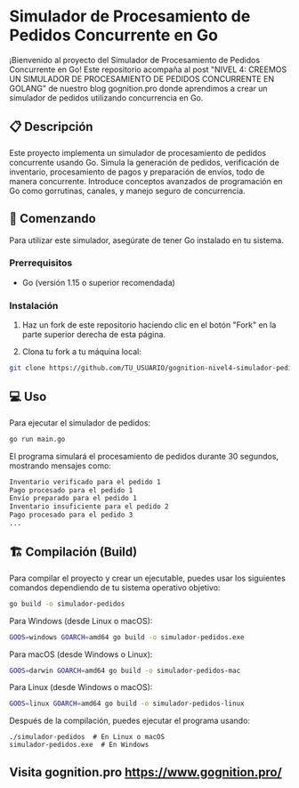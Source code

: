 # Simulador de Procesamiento de Pedidos Concurrente en Go

¡Bienvenido al proyecto del Simulador de Procesamiento de Pedidos Concurrente en Go! Este repositorio acompaña al post "NIVEL 4: CREEMOS UN SIMULADOR DE PROCESAMIENTO DE PEDIDOS CONCURRENTE EN GOLANG" de nuestro blog gognition.pro donde aprendimos a crear un simulador de pedidos utilizando concurrencia en Go.

## 📋 Descripción

Este proyecto implementa un simulador de procesamiento de pedidos concurrente usando Go. Simula la generación de pedidos, verificación de inventario, procesamiento de pagos y preparación de envíos, todo de manera concurrente. Introduce conceptos avanzados de programación en Go como gorrutinas, canales, y manejo seguro de concurrencia.

## 🚀 Comenzando

Para utilizar este simulador, asegúrate de tener Go instalado en tu sistema.

### Prerrequisitos

- Go (versión 1.15 o superior recomendada)

### Instalación

1. Haz un fork de este repositorio haciendo clic en el botón "Fork" en la parte superior derecha de esta página.

2. Clona tu fork a tu máquina local:

```bash
git clone https://github.com/TU_USUARIO/gognition-nivel4-simulador-pedidos.git
```

## 💻️ Uso

Para ejecutar el simulador de pedidos:
```bash
go run main.go
```

El programa simulará el procesamiento de pedidos durante 30 segundos, mostrando mensajes como:
```bash
Inventario verificado para el pedido 1
Pago procesado para el pedido 1
Envío preparado para el pedido 1
Inventario insuficiente para el pedido 2
Pago procesado para el pedido 3
...
```

## 🏗️ Compilación (Build)

Para compilar el proyecto y crear un ejecutable, puedes usar los siguientes comandos dependiendo de tu sistema operativo objetivo:
```bash
go build -o simulador-pedidos
```

Para Windows (desde Linux o macOS):
```bash
GOOS=windows GOARCH=amd64 go build -o simulador-pedidos.exe
```

Para macOS (desde Windows o Linux):
```bash
GOOS=darwin GOARCH=amd64 go build -o simulador-pedidos-mac
```

Para Linux (desde Windows o macOS):
```bash
GOOS=linux GOARCH=amd64 go build -o simulador-pedidos-linux
```

Después de la compilación, puedes ejecutar el programa usando:
```
./simulador-pedidos  # En Linux o macOS
simulador-pedidos.exe  # En Windows
```

## Visita gognition.pro https://www.gognition.pro/